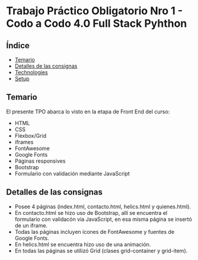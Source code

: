 # Trabajo Práctico Obligatorio Nro 1 - Codo a Codo 4.0 Full Stack Pyhthon

## Índice
* [Temario](#temario)
* [Detalles de las consignas](#detalles-de-las-consignas)
* [Technologies](#technologies)
* [Setup](#setup)

## Temario
El presente TPO abarca lo visto en la etapa de Front End del curso:
* HTML
* CSS
* Flexbox/Grid
* iframes
* FontAwesome
* Google Fonts
* Páginas responsives
* Bootstrap
* Formulario con validación mediante JavaScript

## Detalles de las consignas
* Posee 4 páginas (index.html, contacto.html, helics.html y quienes.html).
* En contacto.html se hizo uso de Bootstrap, allí se encuentra el formulario con validacón vía JavaScript, en esa misma página se insertó de un iframe.
* Todas las páginas incluyen ícones de FontAwesome y fuentes de Google Fonts.
* En helics.html se encuentra hizo uso de una animación.
* En todas las páginas se utilizó Grid (clases grid-container y grid-item).
